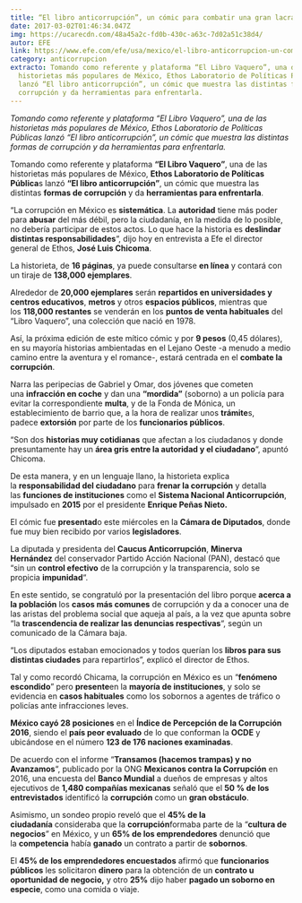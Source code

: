 ```yaml
---
title: “El libro anticorrupción”, un cómic para combatir una gran lacra en México
date: 2017-03-02T01:46:34.047Z
img: https://ucarecdn.com/48a45a2c-fd0b-430c-a63c-7d02a51c38d4/
autor: EFE
link: https://www.efe.com/efe/usa/mexico/el-libro-anticorrupcion-un-comic-para-combatir-una-gran-lacra-en-mexico/50000100-3195993
category: anticorrupcion
extracto: Tomando como referente y plataforma “El Libro Vaquero”, una de las
  historietas más populares de México, Ethos Laboratorio de Políticas Públicas
  lanzó “El libro anticorrupción”, un cómic que muestra las distintas formas de
  corrupción y da herramientas para enfrentarla.
---
```

*Tomando como referente y plataforma “El Libro Vaquero”, una de las historietas más populares de México, Ethos Laboratorio de Políticas Públicas lanzó “El libro anticorrupción”, un cómic que muestra las distintas formas de corrupción y da herramientas para enfrentarla.*

Tomando como referente y plataforma **“El Libro Vaquero”**, una de las historietas más populares de México, **Ethos Laboratorio de Políticas Pública**s lanzó **“El libro anticorrupción”**, un cómic que muestra las distintas **formas de corrupción** y da **herramientas para enfrentarla**.

“La corrupción en México es **sistemática**. La **autoridad** tiene más poder para **abusar** del más débil, pero la ciudadanía, en la medida de lo posible, no debería participar de estos actos. Lo que hace la historia es **deslindar distintas responsabilidades**“, dijo hoy en entrevista a Efe el director general de Ethos, **José Luis Chicoma**.

La historieta, de **16 páginas**, ya puede consultarse **en línea** y contará con un tiraje de **138,000 ejemplares**.

Alrededor de **20,000 ejemplares** serán **repartidos en universidades y centros educativos**, **metros** y otros **espacios públicos**, mientras que los **118,000 restantes** se venderán en los **puntos de venta habituales** del “Libro Vaquero”, una colección que nació en 1978.

Así, la próxima edición de este mítico cómic y por **9 pesos** (0,45 dólares), en su mayoría historias ambientadas en el Lejano Oeste -a menudo a medio camino entre la aventura y el romance-, estará centrada en el **combate la corrupción**.

Narra las peripecias de Gabriel y Omar, dos jóvenes que cometen una **infracción en coche** y dan una **“mordida”** (soborno) a un policía para evitar la correspondiente **multa**, y de la Fonda de Mónica, un establecimiento de barrio que, a la hora de realizar unos **trámite**s, padece **extorsión** por parte de los **funcionarios públicos**.

“Son dos **historias muy cotidianas** que afectan a los ciudadanos y donde presuntamente hay un **área gris entre la autoridad y el ciudadano**“, apuntó Chicoma.

De esta manera, y en un lenguaje llano, la historieta explica la **responsabilidad del ciudadano** para **frenar la corrupción** y detalla las **funciones de instituciones** como el **Sistema Nacional Anticorrupción**, impulsado en **2015** por el presidente **Enrique Peñas Nieto.**

El cómic fue **presentad**o este miércoles en la **Cámara de Diputados**, donde fue muy bien recibido por varios **legisladores**.

La diputada y presidenta del **Caucus Anticorrupción**, **Minerva Hernández** del conservador Partido Acción Nacional (PAN), destacó que “sin un **control efectivo** de la corrupción y la transparencia, solo se propicia **impunidad**“.

En este sentido, se congratuló por la presentación del libro porque **acerca a la población** los **casos más comunes** de corrupción y da a conocer una de las aristas del problema social que aqueja al país, a la vez que apunta sobre “la **trascendencia de realizar las denuncias respectivas**“, según un comunicado de la Cámara baja.

“Los diputados estaban emocionados y todos querían los **libros para sus distintas ciudades** para repartirlos”, explicó el director de Ethos.

Tal y como recordó Chicama, la corrupción en México es un “**fenómeno escondido**” pero **presente**en la **mayoría de instituciones**, y solo se evidencia en **casos habituales** como los sobornos a agentes de tráfico o policías ante infracciones leves.

**México cayó 28 posiciones** en el **Índice de Percepción de la Corrupción 2016**, siendo el **país peor evaluado** de lo que conforman la **OCDE** y ubicándose en el número **123 de 176 naciones examinadas**.

De acuerdo con el informe “**Transamos (hacemos trampas) y no Avanzamos**“, publicado por la ONG **Mexicanos contra la Corrupción** en 2016, una encuesta del **Banco Mundial** a dueños de empresas y altos ejecutivos de **1,480 compañías mexicanas** señaló que el **50 % de los entrevistados** identificó la **corrupción** como un **gran obstáculo**.

Asimismo, un sondeo propio reveló que el **45% de la ciudadanía** consideraba que la **corrupción**formaba parte de la “**cultura de negocios**” en México, y un **65% de los emprendedores** denunció que la **competencia** había **ganado** un contrato a partir de **sobornos**.

El **45% de los emprendedores encuestados** afirmó que **funcionarios públicos** les solicitaron **dinero** para la obtención de un **contrato u oportunidad de negocio,** y otro **25%** dijo haber **pagado un soborno en especie**, como una comida o viaje.